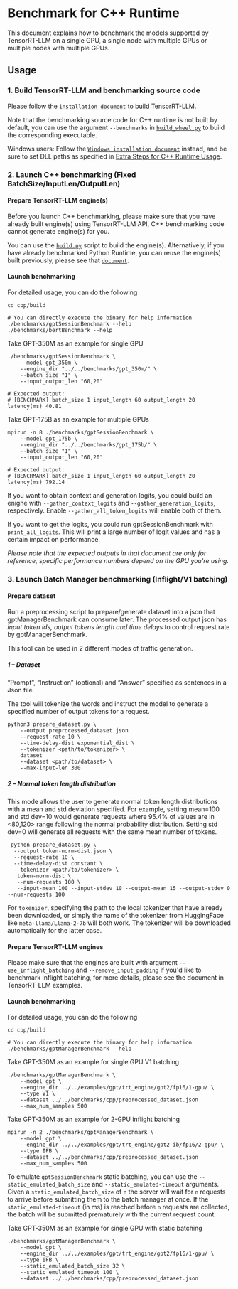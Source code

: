 # Benchmark for C++ Runtime

This document explains how to benchmark the models supported by TensorRT-LLM on a single GPU, a single node with
multiple GPUs or multiple nodes with multiple GPUs.

## Usage

### 1. Build TensorRT-LLM and benchmarking source code

Please follow the [`installation document`](../../README.md#installation) to build TensorRT-LLM.

Note that the benchmarking source code for C++ runtime is not built by default, you can use the argument `--benchmarks` in [`build_wheel.py`](source:scripts/build_wheel.py) to build the corresponding executable.

Windows users: Follow the
[`Windows installation document`](../../windows/README.md)
instead, and be sure to set DLL paths as specified in
[Extra Steps for C++ Runtime Usage](../../windows/README.md#extra-steps-for-c-runtime-usage).

### 2. Launch C++ benchmarking (Fixed BatchSize/InputLen/OutputLen)

#### Prepare TensorRT-LLM engine(s)

Before you launch C++ benchmarking, please make sure that you have already built engine(s) using TensorRT-LLM API, C++ benchmarking code cannot generate engine(s) for you.

You can use the [`build.py`](source:benchmarks/python/build.py) script to build the engine(s). Alternatively, if you have already benchmarked Python Runtime, you can reuse the engine(s) built previously, please see that [`document`](../python/README.md).

####  Launch benchmarking

For detailed usage, you can do the following
```
cd cpp/build

# You can directly execute the binary for help information
./benchmarks/gptSessionBenchmark --help
./benchmarks/bertBenchmark --help
```

Take GPT-350M as an example for single GPU

```
./benchmarks/gptSessionBenchmark \
    --model gpt_350m \
    --engine_dir "../../benchmarks/gpt_350m/" \
    --batch_size "1" \
    --input_output_len "60,20"

# Expected output:
# [BENCHMARK] batch_size 1 input_length 60 output_length 20 latency(ms) 40.81
```
Take GPT-175B as an example for multiple GPUs
```
mpirun -n 8 ./benchmarks/gptSessionBenchmark \
    --model gpt_175b \
    --engine_dir "../../benchmarks/gpt_175b/" \
    --batch_size "1" \
    --input_output_len "60,20"

# Expected output:
# [BENCHMARK] batch_size 1 input_length 60 output_length 20 latency(ms) 792.14
```

If you want to obtain context and generation logits, you could build an enigne with `--gather_context_logits` and `--gather_generation_logits`, respectively. Enable `--gather_all_token_logits` will enable both of them.

If you want to get the logits, you could run gptSessionBenchmark with `--print_all_logits`. This will print a large number of logit values and has a certain impact on performance.

*Please note that the expected outputs in that document are only for reference, specific performance numbers depend on the GPU you're using.*

### 3. Launch Batch Manager benchmarking (Inflight/V1 batching)

#### Prepare dataset

Run a preprocessing script to prepare/generate dataset into a json that gptManagerBenchmark can consume later. The processed output json has *input token ids, output tokens length and time delays* to control request rate by gptManagerBenchmark.

This tool can be used in 2 different modes of traffic generation.

##### 1 – Dataset

“Prompt”, “Instruction” (optional) and “Answer” specified as sentences in a Json file

The tool will tokenize the words and instruct the model to generate a specified number of output tokens for a request.

```
python3 prepare_dataset.py \
    --output preprocessed_dataset.json
    --request-rate 10 \
    --time-delay-dist exponential_dist \
    --tokenizer <path/to/tokenizer> \
    dataset
    --dataset <path/to/dataset> \
    --max-input-len 300
```

##### 2 – Normal token length distribution

This mode allows the user to generate normal token length distributions with a mean and std deviation specified.
For example, setting mean=100 and std dev=10 would generate requests where 95.4% of values are in <80,120> range following the normal probability distribution. Setting std dev=0 will generate all requests with the same mean number of tokens.

```
 python prepare_dataset.py \
  --output token-norm-dist.json \
  --request-rate 10 \
  --time-delay-dist constant \
  --tokenizer <path/to/tokenizer> \
   token-norm-dist \
   --num-requests 100 \
   --input-mean 100 --input-stdev 10 --output-mean 15 --output-stdev 0 --num-requests 100
```

For `tokenizer`, specifying the path to the local tokenizer that have already been downloaded, or simply the name of the tokenizer from HuggingFace like `meta-llama/Llama-2-7b` will both work. The tokenizer will be downloaded automatically for the latter case.

#### Prepare TensorRT-LLM engines
Please make sure that the engines are built with argument `--use_inflight_batching` and `--remove_input_padding` if you'd like to benchmark inflight batching, for more details, please see the document in TensorRT-LLM examples.

#### Launch benchmarking

For detailed usage, you can do the following
```
cd cpp/build

# You can directly execute the binary for help information
./benchmarks/gptManagerBenchmark --help
```

Take GPT-350M as an example for single GPU V1 batching
```
./benchmarks/gptManagerBenchmark \
    --model gpt \
    --engine_dir ../../examples/gpt/trt_engine/gpt2/fp16/1-gpu/ \
    --type V1 \
    --dataset ../../benchmarks/cpp/preprocessed_dataset.json
    --max_num_samples 500
```

Take GPT-350M as an example for 2-GPU inflight batching
```
mpirun -n 2 ./benchmarks/gptManagerBenchmark \
    --model gpt \
    --engine_dir ../../examples/gpt/trt_engine/gpt2-ib/fp16/2-gpu/ \
    --type IFB \
    --dataset ../../benchmarks/cpp/preprocessed_dataset.json
    --max_num_samples 500
```

To emulate `gptSessionBenchmark` static batching, you can use the `--static_emulated_batch_size` and `--static_emulated-timeout` arguments.
Given a `static_emulated_batch_size` of `n` the server will wait for `n` requests to arrive before submitting them to the batch manager at once. If the `static_emulated-timeout` (in ms) is reached before `n` requests are collected, the batch will be submitted prematurely with the current request count.

Take GPT-350M as an example for single GPU with static batching
```
./benchmarks/gptManagerBenchmark \
    --model gpt \
    --engine_dir ../../examples/gpt/trt_engine/gpt2/fp16/1-gpu/ \
    --type IFB \
    --static_emulated_batch_size 32 \
    --static_emulated_timeout 100 \
    --dataset ../../benchmarks/cpp/preprocessed_dataset.json
```
